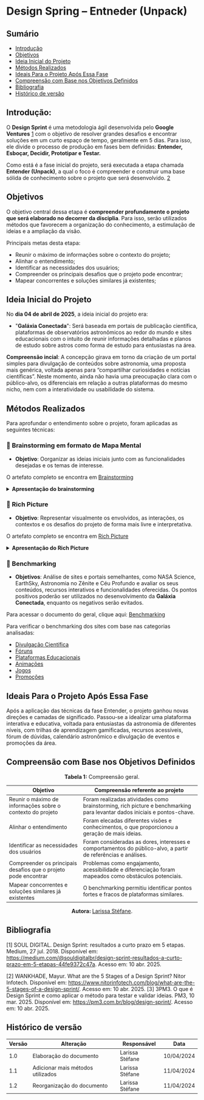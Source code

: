 # Design Spring – Entneder (Unpack)

## Sumário

- [Introdução](#Introdução)
- [Objetivos](#Objetivos)
- [Ideia Inicial do Projeto](#Ideia-Inicial-do-Projeto)
- [Métodos Realizados](#Métodos-Realizados)
- [Ideais Para o Projeto Após Essa Fase](#Ideais-Para-o-Projeto-Após-Essa-Fase)
- [Compreensão com Base nos Objetivos Definidos](#Compreensão-com-Base-nos-Objetivos-Definidos)
- [Bibliografia](#Bibliografia)
- [Histórico de versão](#Histórico-de-versão)


## Introdução:

O **Design Sprint** é uma metodologia ágil desenvolvida pelo **Google Ventures** [1](#ref1)  com o objetivo de resolver grandes desafios e encontrar soluções em um curto espaço de tempo, geralmente em 5 dias. Para isso, ele divide o processo de produção em fases bem definidas: **Entender, Esboçar, Decidir, Prototipar e Testar.**

Como está é a fase inicial do projeto, será executada a etapa chamada **Entender (Unpack)**, a qual o foco é compreender e construir uma base sólida de conhecimento sobre o projeto que será desenvolvido. [2](#ref2)

## Objetivos

O objetivo central dessa etapa é **compreender profundamente o projeto que será elaborado no decorrer da disciplia**. Para isso, serão utilizados métodos que favorecem a organização do conhecimento, a estimulação de ideias e a ampliação da visão.

Principais metas desta etapa:

- Reunir o máximo de informações sobre o contexto do projeto;
- Alinhar o entendimento;
- Identificar as necessidades dos usuários;
- Compreender os principais desafios que o projeto pode encontrar;
- Mapear concorrentes e soluções similares já existentes;

## Ideia Inicial do Projeto

No **dia 04 de abril de 2025**, a ideia inicial do projeto era:

- "**Galáxia Conectada**": Será baseada em portais de publicação científica, plataformas de observatórios astronômicos ao redor do mundo e sites educacionais com o intuito de reunir informações detalhadas e planos de estudo sobre astros como forma de estudo para entusiastas na área.

**Compreensão incial**: A concepção girava em torno da criação de um portal simples para divulgação de conteúdos sobre astronomia, uma proposta mais genérica, voltada apenas para “compartilhar curiosidades e notícias científicas”. Neste momento, ainda não havia uma preocupação clara com o público-alvo, os diferenciais em relação a outras plataformas do mesmo nicho, nem com a interatividade ou usabilidade do sistema.

## Métodos Realizados

Para aprofundar o entendimento sobre o projeto, foram aplicadas as seguintes técnicas:

### 🧠 Brainstorming em formato de Mapa Mental

- **Objetivo**: Oorganizar as ideias iniciais junto com as funcionalidades desejadas e os temas de interesse.

O artefato completo se encontra em [Brainstorming](/ElicitacaoRequisitos/BrainStorm.md)

<details>
  <summary size="20"><b> Apresentação do brainstorming </b></summary> 

Abaixo, está o mapa mental criado:

- **Observação:** Para analisar o brainstorming de forma ampliada e em seus detalhes, clique na imagem e ela será aberta em uma nova aba, a qual lhe permitirá explorá-lo com um zoom.
      
   <div align="center">
   Figura 1: Mapa Mental Brainstorming
   <br>
   <img src="https://raw.githubusercontent.com/UnBArqDsw2025-1-Turma02/2025.1-T02-_G9_GalaxiaConectada_Entrega01/50c4dd8d332e240d214353e5961adc3afb31aa75/docs/Base/Imagens/Brainstorming_GalaxiaConectada.jpg">
   <br>
  <b> Autora: </b> <a href="https://github.com/SkywalkerSupreme">Larissa Stéfane</a>.
     <br>
 </div>

</details>

### 🎨 Rich Picture

- **Objetivo**: Representar visualmente os envolvidos, as interações, os contextos e os desafios do projeto de forma mais livre e interpretativa.

O artefato completo se encontra em [Rich Picture](/RichPicture.md)

<details>
  <summary size="20"><b> Apresentação do Rich Picture </b></summary> 


<div align="center">
              Figura 2: Rich Picture
              <br>
              <img src="https://raw.githubusercontent.com/UnBArqDsw2025-1-Turma02/2025.1-T02-_G9_GalaxiaConectada_Entrega01/685b3d27148b4d23cec37ce6400e3ff59fb735fa/docs/Base/Imagens/RichPicture.jpg"  width="900">
              <br>
               <b> Autora: </b> <a href="https://github.com/SkywalkerSupreme">Larissa Stéfane</a>.
              <br>
          </div>
 </details>
         
### 🔎 Benchmarking

  - **Objetivos**: Análise de sites e portais semelhantes, como NASA Science, EarthSky, Astronomia no Zênite e Céu Profundo e avaliar os seus conteúdos, recursos interativos e funcionalidades oferecidas. Os pontos positivos poderão ser utilizados no desenvolvimento da **Galáxia Conectada**, enquanto os negativos serão evitados.

Para acessar o documento do geral, clique aqui: [Benchmarking](/Benchmarking/Benchmarking.md) 

Para verificar o benchmarking dos sites com base nas categorias analisadas:

- [Divulgação Científica](/Benchmarking/DivulgacaoCientifica.md)
- [Fóruns](/Benchmarking/Foruns.md)
- [Plataformas Educacionais](/Benchmarking/PlataformasEducacionais.md)
- [Animações](/Benchmarking/Animacoes.md)
- [Jogos](/Benchmarking/Jogos.md)
- [Promoções](/Benchmarking/Promocoes.md)

 ## Ideais Para o Projeto Após Essa Fase

Após a aplicação das técnicas da fase Entender, o projeto ganhou novas direções e camadas de significado. Passou-se a idealizar uma plataforma interativa e educativa, voltada para entusiastas da astronomia de diferentes níveis, com trilhas de aprendizagem gamificadas, recursos acessíveis, fórum de dúvidas, calendário astronômico e divulgação de eventos e promoções da área. 

## Compreensão com Base nos Objetivos Definidos

<center>

**Tabela 1:** Compreensão geral.

| Objetivo                                                                 | Compreensão referente ao projeto                                                                 |
|--------------------------------------------------------------------------|---------------------------------------------------------------------------------------------------|
| Reunir o máximo de informações sobre o contexto do projeto               | Foram realizadas atividades como brainstorming, rich picture e benchmarking para levantar dados iniciais e pontos-chave. |
| Alinhar o entendimento                                                   | Foram elecadas diferentes visões e conhecimentos, o que proporcionou a geração de mais ideias. |
| Identificar as necessidades dos usuários                                 | Foram consideradas as dores, interesses e comportamentos do público-alvo, a partir de referências e análises. |
| Compreender os principais desafios que o projeto pode encontrar          | Problemas como engajamento, acessibilidade e diferenciação foram mapeados como obstáculos potenciais. |
| Mapear concorrentes e soluções similares já existentes                   | O benchmarking permitiu identificar pontos fortes e fracos de plataformas similares.                |

<b> Autora: </b> <a href="https://github.com/SkywalkerSupreme">Larissa Stéfane</a>.

</center>

## Bibliografia


<a name="ref1"></a>
	[1] SOUL DIGITAL. Design Sprint: resultados a curto prazo em 5 etapas. Medium, 27 jul. 2018. Disponível em: https://medium.com/@souldigitalbr/design-sprint-resultados-a-curto-prazo-em-5-etapas-44fe9372c47a. Acesso em: 10 abr. 2025.

<a name="ref2"></a>
	[2] WANKHADE, Mayur. What are the 5 Stages of a Design Sprint? Nitor Infotech. Disponível em: https://www.nitorinfotech.com/blog/what-are-the-5-stages-of-a-design-sprint/. Acesso em: 10 abr. 2025.
<a name="ref3"></a>
	[3] 3PM3. O que é Design Sprint e como aplicar o método para testar e validar ideias. PM3, 10 mar. 2025. Disponível em: https://pm3.com.br/blog/design-sprint/. Acesso em: 10 abr. 2025.


## Histórico de versão

| Versão | Alteração | Responsável | Data |
| - | - | - | - |
| 1.0 | Elaboração do documento| Larissa Stéfane | 10/04/2024 |
| 1.1 | Adicionar mais métodos utilizados | Larissa Stéfane | 11/04/2024 |
| 1.2 | Reorganização do documento | Larissa Stéfane | 11/04/2024 |
